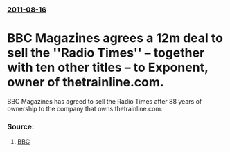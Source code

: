 ### [2011-08-16](/news/2011/08/16/index.md)

# BBC Magazines agrees a 12m deal to sell the ''Radio Times'' &ndash; together with ten other titles &ndash; to Exponent, owner of thetrainline.com.

BBC Magazines has agreed to sell the Radio Times after 88 years of ownership to the company that owns thetrainline.com.


### Source:

1. [BBC](http://www.bbc.co.uk/news/business-14548951)
